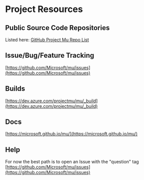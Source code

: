 # Project Resources

## Public Source Code Repositories

Listed here:  [GitHub Project Mu Repo List](https://github.com/topics/projectmu)


## Issue/Bug/Feature Tracking

[https://github.com/Microsoft/mu/issues](https://github.com/Microsoft/mu/issues)

## Builds

[https://dev.azure.com/projectmu/mu/_build](https://dev.azure.com/projectmu/mu/_build)

## Docs

[https://microsoft.github.io/mu/](https://microsoft.github.io/mu/)

## Help

For now the best path is to open an Issue with the "question" tag  
[https://github.com/Microsoft/mu/issues](https://github.com/Microsoft/mu/issues)
